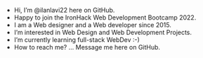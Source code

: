 - Hi, I’m @ilanlavi22 here on GitHub.
- Happy to join the IronHack Web Development Bootcamp 2022.
- I am a Web designer and a Web developer since 2015.
- I’m interested in Web Design and Web Development Projects.
- I’m currently learning full-stack WebDev :-)
- How to reach me? ... Message me here on GitHub.

<!---
ilanlavi22/ilanlavi22 is a ✨ special ✨ repository because its `README.md` (this file) appears on your GitHub profile.
You can click the Preview link to take a look at your changes.
--->
